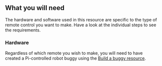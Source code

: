 ## What you will need

The hardware and software used in this resource are specific to the type of remote control you want to make. Have a look at the individual steps to see the requirements.

### Hardware
Regardless of which remote you wish to make, you will need to have created a Pi-controlled robot buggy using the [Build a buggy resource](../projects/build-a-buggy).
